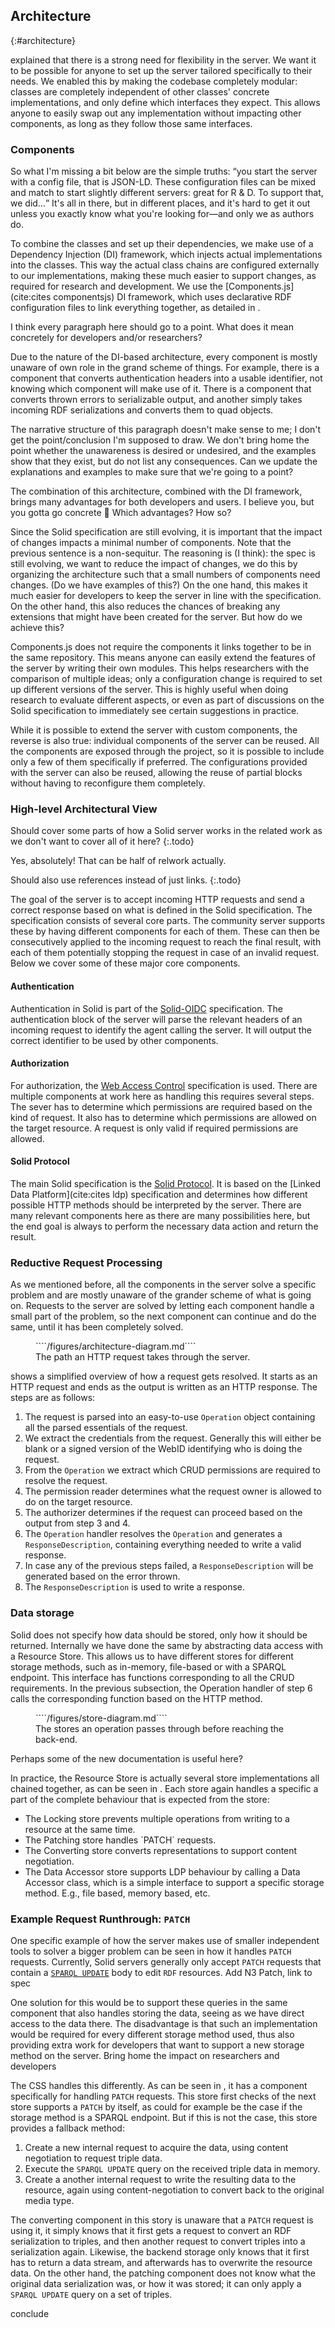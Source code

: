 ## Architecture
{:#architecture}

[](#requirements) explained that there is a strong need for flexibility in the server.
We want it to be possible for anyone to set up the server tailored specifically to their needs.
We enabled this by making the codebase completely modular:
classes are completely independent of other classes' concrete implementations,
and only define which interfaces they expect.
This allows anyone to easily swap out any implementation without impacting other components,
as long as they follow those same interfaces.

### Components
<span class="comment" data-author="RV">So what I'm missing a bit below are the simple truths: <q>you start the server with a config file, that is JSON-LD. These configuration files can be mixed and match to start slightly different servers: great for R &amp; D. To support that, we did…</q> It's all in there, but in different places, and it's hard to get it out unless you exactly know what you're looking for—and only we as authors do.</span>

To combine the classes and set up their dependencies,
we make use of a Dependency Injection (DI) framework,
which injects actual implementations into the classes.
This way the actual class chains are configured externally to our implementations,
making these much easier to support changes,
as required for research and development.
We use the [Components.js](cite:cites componentsjs) DI framework,
which uses declarative RDF configuration files to link everything together,
as detailed in [](#configuration).

<span class="comment" data-author="RV">I think every paragraph here should go to a point. What does it mean concretely for developers and/or researchers?</span>

Due to the nature of the DI-based architecture,
every component is mostly unaware of own role in the grand scheme of things.
For example, there is a component that converts authentication headers into a usable identifier,
not knowing which component will make use of it.
There is a component that converts thrown errors to serializable output,
and another simply takes incoming RDF serializations and converts them to quad objects.

<span class="comment" data-author="RV">The narrative structure of this paragraph doesn't make sense to me; I don't get the point/conclusion I'm supposed to draw. We don't bring home the point whether the unawareness is desired or undesired, and the examples show that they exist, but do not list any consequences. Can we update the explanations and examples to make sure that we're going to a point?</span>

The combination of this architecture, combined with the DI framework, 
brings many advantages for both developers and users.
<span class="comment" data-author="RV">I believe you, but you gotta go concrete 🙂 Which advantages? How so?</span>

Since the Solid specification are still evolving,
it is important that the impact of changes impacts a minimal number of components.
<span class="comment" data-author="RV">Note that the previous sentence is a non-sequitur. The reasoning is (I think): the spec is still evolving, we want to reduce the impact of changes, we do this by organizing the architecture such that a small numbers of components need changes. (Do we have examples of this?)</span>
On the one hand, this makes it much easier for developers to keep the server in line with the specification.
On the other hand, this also reduces the chances of breaking any extensions
that might have been created for the server.
<span class="comment" data-author="RV">But how do we achieve this?</span>

Components.js does not require the components it links together to be in the same repository.
This means anyone can easily extend the features of the server by writing their own modules.
This helps researchers with the comparison of multiple ideas;
only a configuration change is required
to set up different versions of the server.
This is highly useful when doing research to evaluate different aspects,
or even as part of discussions on the Solid specification to immediately see certain suggestions in practice.

While it is possible to extend the server with custom components,
the reverse is also true: individual components of the server can be reused.
All the components are exposed through the project,
so it is possible to include only a few of them specifically if preferred.
The configurations provided with the server can also be reused,
allowing the reuse of partial blocks without having to reconfigure them completely.

### High-level Architectural View
Should cover some parts of how a Solid server works in the related work as we don't want to cover all of it here?
{:.todo}

<span class="comment" data-author="RV">Yes, absolutely! That can be half of relwork actually.</span>

Should also use references instead of just links.
{:.todo}

The goal of the server is to accept incoming HTTP requests
and send a correct response based on what is defined in the Solid specification.
The specification consists of several core parts.
The community server supports these by having different components for each of them.
These can then be consecutively applied to the incoming request to reach the final result,
with each of them potentially stopping the request in case of an invalid request.
Below we cover some of these major core components.

#### Authentication
Authentication in Solid is part of the [Solid-OIDC](https://solid.github.io/solid-oidc/) specification.
The authentication block of the server will parse the relevant headers of an incoming request
to identify the agent calling the server.
It will output the correct identifier to be used by other components.

#### Authorization
For authorization, the [Web Access Control](https://solidproject.org/TR/wac) specification is used.
There are multiple components at work here as handling this requires several steps.
The sever has to determine which permissions are required based on the kind of request.
It also has to determine which permissions are allowed on the target resource.
A request is only valid if required permissions are allowed.

#### Solid Protocol
The main Solid specification is the [Solid Protocol](https://solidproject.org/TR/protocol).
It is based on the [Linked Data Platform](cite:cites ldp) specification
and determines how different possible HTTP methods should be interpreted by the server.
There are many relevant components here as there are many possibilities here,
but the end goal is always to perform the necessary data action and return the result.

### Reductive Request Processing
As we mentioned before,
all the components in the server solve a specific problem
and are mostly unaware of the grander scheme of what is going on.
Requests to the server are solved by letting each component
handle a small part of the problem,
so the next component can continue and do the same,
until it has been completely solved.

<figure id="architecture-diagram" class="listing">
````/figures/architecture-diagram.md````
<figcaption markdown="block">
The path an HTTP request takes through the server.
</figcaption>
</figure>

[](#architecture-diagram) shows a simplified overview of how a request gets resolved.
It starts as an HTTP request and ends as the output is written as an HTTP response.
The steps are as follows:

1. The request is parsed into an <span class="rephrase" data-author="RV">easy-to-use</span> `Operation` object 
   containing all the parsed essentials of the request.
2. We extract the credentials from the request. 
   Generally this will either be blank or a signed version of the WebID identifying who is doing the request.
3. From the `Operation` we extract which CRUD permissions are required to resolve the request.
4. The permission reader determines what the request owner is allowed to do on the target resource.
5. The authorizer determines if the request can proceed based on the output from step 3 and 4.
6. The `Operation` handler resolves the `Operation` and generates a `ResponseDescription`,
   containing everything needed to write a valid response.
7. In case any of the previous steps failed, 
   a `ResponseDescription` will be generated based on the error thrown.
8. The `ResponseDescription` is used to write a response.

### Data storage
Solid does not specify how data should be stored,
only how it should be returned.
Internally we have done the same by abstracting data access with a Resource Store.
This allows us to have different stores for different storage methods,
such as in-memory, file-based or with a SPARQL endpoint.
This interface has functions corresponding to all the CRUD requirements.
In the previous subsection, the Operation handler of step 6
calls the corresponding function based on the HTTP method.

<figure id="store-diagram" class="listing">
````/figures/store-diagram.md````
<figcaption markdown="block">
The stores an operation passes through before reaching the back-end.
</figcaption>
</figure>

<span class="comment" data-author="RV">Perhaps some of the new documentation is useful here?</span>

In practice, the Resource Store is actually several store implementations all chained together,
as can be seen in [](#store-diagram).
Each store again handles a specific a part of the complete behaviour that is expected from the store:
<ul>
    <li>The Locking store prevents multiple operations from writing to a resource at the same time.</li>
    <li>The Patching store handles `PATCH` requests.</li>
    <li>The Converting store converts representations to support content negotiation.</li>
    <li>The Data Accessor store supports LDP behaviour by calling a Data Accessor class,
      which is a simple interface to support a specific storage method.
      E.g., file based, memory based, etc.</li>
</ul>

### Example Request Runthrough: `PATCH`
One specific example of how the server makes use of smaller independent tools to solver a bigger problem
can be seen in how it handles `PATCH` requests.
Currently, Solid servers generally only accept `PATCH` requests
that contain a [`SPARQL UPDATE`](https://www.w3.org/TR/sparql11-update/) body
to edit `RDF` resources.
<span class="todo" data-author="RV">Add N3 Patch, link to spec</span>

One solution for this would be to support these queries
in the same component that also handles storing the data,
seeing as we have direct access to the data there.
The disadvantage is that such an implementation 
would be required for every different storage method used,
thus also providing extra work for developers that want to
support a new storage method on the server.
<span class="comment" data-author="RV">Bring home the impact on researchers and developers</span>

The CSS handles this differently.
As can be seen in [](#store-diagram),
it has a component specifically for handling `PATCH` requests.
This store first checks of the next store supports a `PATCH` by itself,
as could for example be the case if the storage method is a SPARQL endpoint.
But if this is not the case, this store provides a fallback method:

1. Create a new internal request to acquire the data,
   using content negotiation to request triple data.
2. Execute the `SPARQL UPDATE` query on the received triple data in memory.
3. Create a another internal request to write the resulting data to the resource,
   again using content-negotiation to convert back to the original media type.

The converting component in this story is unaware that a `PATCH` request is using it,
it simply knows that it first gets a request to convert an RDF serialization to triples,
and then another request to convert triples into a serialization again.
Likewise, the backend storage only knows that it first has to return a data stream,
and afterwards has to overwrite the resource data.
On the other hand, the patching component does not know what the original data serialization was,
or how it was stored;
it can only apply a `SPARQL UPDATE` query on a set of triples.

<span class="todo" data-author="RV">conclude</span>
